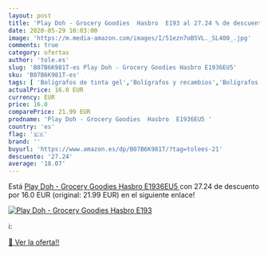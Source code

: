 ```yaml
---
layout: post
title: 'Play Doh - Grocery Goodies  Hasbro  E193 al 27.24 % de descuento'
date: 2020-05-29 10:03:00
image: 'https://m.media-amazon.com/images/I/51ezn7oB5VL._SL400_.jpg'
comments: true
category: ofertas
author: 'tole.es'
slug: 'B07B6K981T-es Play Doh - Grocery Goodies Hasbro E1936EU5'
sku: 'B07B6K981T-es'
tags: [ 'Bolígrafos de tinta gel','Bolígrafos y recambios','Bolígrafos, lápices y útiles de escritura','Oficina y papelería','Recambios para bolígrafos y plumas','doh','play', ]
actualPrice: 16.0 EUR
currency: EUR
price: 16.0
comparePrice: 21.99 EUR
prodname: 'Play Doh - Grocery Goodies  Hasbro  E1936EU5 '
country: 'es'
flag: '🇪🇸'
brand: ''
buyurl: 'https://www.amazon.es/dp/B07B6K981T/?tag=tolees-21'
descuento: '27.24'
average: '18.07'
---
```


Está [Play Doh - Grocery Goodies  Hasbro  E1936EU5 ](https://www.amazon.es/dp/B07B6K981T/?tag=tolees-21) con 27.24 de descuento por 16.0 EUR (original: 21.99 EUR) en el siguiente enlace!

[![Play Doh - Grocery Goodies  Hasbro  E193](https://m.media-amazon.com/images/I/51ezn7oB5VL._SL400_.jpg)](https://www.amazon.es/dp/B07B6K981T/?tag=tolees-21)

ℹ️:


[🛒 Ver la oferta!!](https://www.amazon.es/dp/B07B6K981T/?tag=tolees-21)
